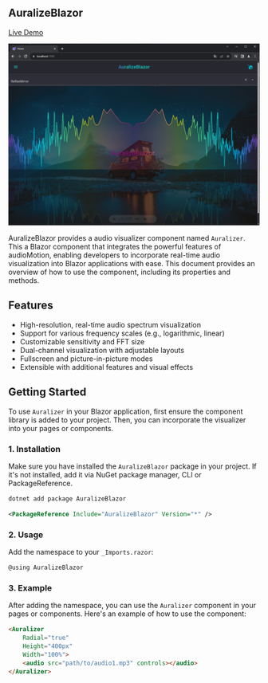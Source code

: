 

## AuralizeBlazor

[Live Demo](https://auralizeblazor.azurewebsites.net/)

![alt text](https://raw.githubusercontent.com/fgilde/AuralizeBlazor/master/AuralizeBlazor/screenshot1.png)

AuralizeBlazor provides a audio visualizer component named `Auralizer`.
This a Blazor component that integrates the powerful features of audioMotion, enabling developers to incorporate real-time audio visualization into Blazor applications with ease. This document provides an overview of how to use the component, including its properties and methods.

## Features

- High-resolution, real-time audio spectrum visualization
- Support for various frequency scales (e.g., logarithmic, linear)
- Customizable sensitivity and FFT size
- Dual-channel visualization with adjustable layouts
- Fullscreen and picture-in-picture modes
- Extensible with additional features and visual effects

## Getting Started

To use `Auralizer` in your Blazor application, first ensure the component library is added to your project. Then, you can incorporate the visualizer into your pages or components.

### 1. Installation

Make sure you have installed the `AuralizeBlazor` package in your project. If it's not installed, add it via NuGet package manager, CLI or PackageReference.

```bash
dotnet add package AuralizeBlazor
```
```xml
<PackageReference Include="AuralizeBlazor" Version="*" />
```

### 2. Usage

Add the namespace to your `_Imports.razor`:

```c#
@using AuralizeBlazor
```

### 3. Example
After adding the namespace, you can use the `Auralizer` component in your pages or components. Here's an example of how to use the component:

```html
<Auralizer        
    Radial="true"
    Height="400px"
    Width="100%">    
    <audio src="path/to/audio1.mp3" controls></audio>
</Auralizer>

```

